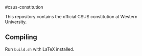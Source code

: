 #csus-constitution

This repository contains the official CSUS constitution at Western University.

## Compiling

Run `build.sh` with LaTeX installed.
